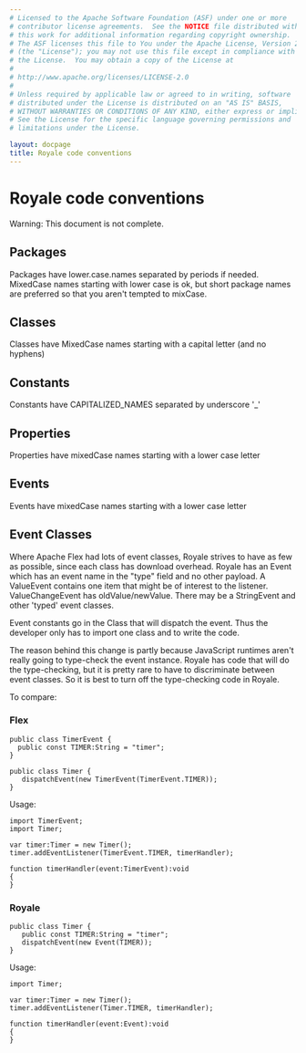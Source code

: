 ```yaml
---
# Licensed to the Apache Software Foundation (ASF) under one or more
# contributor license agreements.  See the NOTICE file distributed with
# this work for additional information regarding copyright ownership.
# The ASF licenses this file to You under the Apache License, Version 2.0
# (the "License"); you may not use this file except in compliance with
# the License.  You may obtain a copy of the License at
# 
# http://www.apache.org/licenses/LICENSE-2.0
# 
# Unless required by applicable law or agreed to in writing, software
# distributed under the License is distributed on an "AS IS" BASIS,
# WITHOUT WARRANTIES OR CONDITIONS OF ANY KIND, either express or implied.
# See the License for the specific language governing permissions and
# limitations under the License.

layout: docpage
title: Royale code conventions
---
```


# Royale code conventions

Warning:  This document is not complete.

## Packages

Packages have lower.case.names separated by periods if needed.  MixedCase names starting with lower case is ok, but short package names are preferred so that you aren't tempted to mixCase.

## Classes

Classes have MixedCase names starting with a capital letter (and no hyphens)

## Constants

Constants have CAPITALIZED_NAMES separated by underscore '_'

## Properties

Properties have mixedCase names starting with a lower case letter

## Events

Events have mixedCase names starting with a lower case letter

## Event Classes

Where Apache Flex had lots of event classes, Royale strives to have as few as possible, since each class has download overhead.  Royale has an Event which has an event name in the "type" field and no other payload.  A ValueEvent contains one item that might be of interest to the listener.  ValueChangeEvent has oldValue/newValue.  There may be a StringEvent and other 'typed' event classes.

Event constants go in the Class that will dispatch the event.  Thus the developer only has to import one class and to write the code.

The reason behind this change is partly because JavaScript runtimes aren't really going to type-check the event instance.  Royale has code that will do the type-checking, but it is pretty rare to have to discriminate between event classes.  So it is best to turn off the type-checking code in Royale.

To compare:

### Flex

```
public class TimerEvent {
  public const TIMER:String = "timer";
}

public class Timer {
   dispatchEvent(new TimerEvent(TimerEvent.TIMER));
}
```
Usage:
```
import TimerEvent;
import Timer;

var timer:Timer = new Timer();
timer.addEventListener(TimerEvent.TIMER, timerHandler);

function timerHandler(event:TimerEvent):void
{
}
```

### Royale

```
public class Timer {
   public const TIMER:String = "timer";
   dispatchEvent(new Event(TIMER));
}
```

Usage:

```
import Timer;

var timer:Timer = new Timer();
timer.addEventListener(Timer.TIMER, timerHandler);

function timerHandler(event:Event):void
{
}
```



